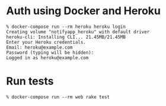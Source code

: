 # Auth using Docker and Heroku

    % docker-compose run --rm heroku heroku login
    Creating volume "notifyapp_heroku" with default driver
    heroku-cli: Installing CLI... 21.45MB/21.45MB
    Enter your Heroku credentials.
    Email: heroku@example.com
    Password (typing will be hidden):
    Logged in as heroku@example.com

# Run tests

    % docker-compose run --rm web rake test
